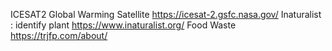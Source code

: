 ICESAT2 Global Warming Satellite   https://icesat-2.gsfc.nasa.gov/
Inaturalist : identify plant      https://www.inaturalist.org/
Food Waste https://trjfp.com/about/